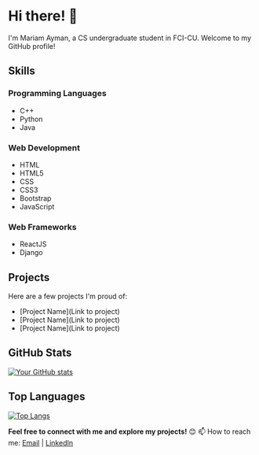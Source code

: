 # Hi there! 👋

I'm Mariam Ayman, a CS undergraduate student in FCI-CU. Welcome to my GitHub profile!

## Skills

### Programming Languages
- C++
- Python
- Java

### Web Development
- HTML
- HTML5
- CSS
- CSS3
- Bootstrap
- JavaScript

### Web Frameworks
- ReactJS
- Django

## Projects

Here are a few projects I'm proud of:

- [Project Name](Link to project)
- [Project Name](Link to project)
- [Project Name](Link to project)

## GitHub Stats

[![Your GitHub stats](https://github-readme-stats.vercel.app/api?username=mariamayman10&show_icons=true&theme=radical)](https://github.com/anuraghazra/github-readme-stats)

## Top Languages

[![Top Langs](https://github-readme-stats.vercel.app/api/top-langs/?username=mariamayman10&layout=compact&theme=radical)](https://github.com/anuraghazra/github-readme-stats)

**Feel free to connect with me and explore my projects!** 😊
📫 How to reach me: [Email](mailto:mariamayman3131@gmail.com) | [LinkedIn](www.linkedin.com/in/mariam-ayman-40957a267)

